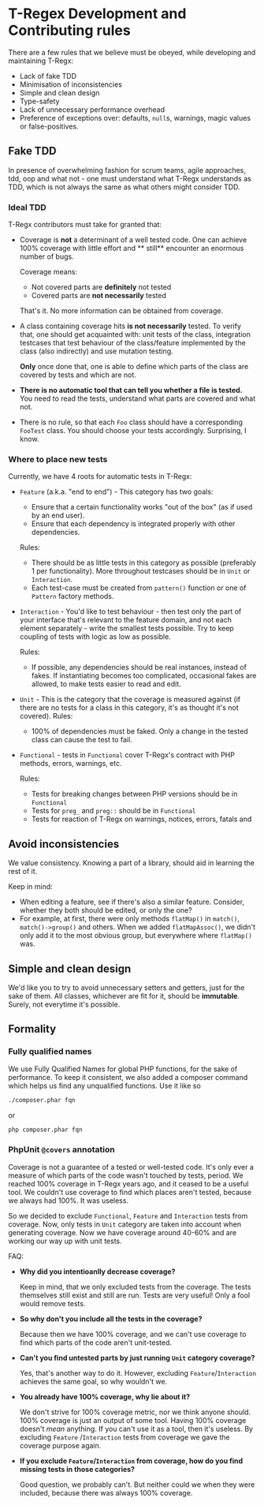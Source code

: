 # T-Regex Development and Contributing rules

There are a few rules that we believe must be obeyed, while developing and maintaining T-Regx:

- Lack of fake TDD
- Minimisation of inconsistencies
- Simple and clean design
- Type-safety
- Lack of unnecessary performance overhead
- Preference of exceptions over: defaults, `null`s, warnings, magic values or false-positives.

## Fake TDD

In presence of overwhelming fashion for scrum teams, agile approaches, tdd, oop and what not - one must understand what
T-Regx understands as TDD, which is not always the same as what others might consider TDD.

### Ideal TDD

T-Regx contributors must take for granted that:

- Coverage is **not** a determinant of a well tested code. One can achieve 100% coverage with little effort and **
  still** encounter an enormous number of bugs.

  Coverage means:
    - Not covered parts are **definitely** not tested
    - Covered parts are **not necessarily** tested

  That's it. No more information can be obtained from coverage.
- A class containing coverage hits **is not necessarily** tested. To verify that, one should get acquainted with: unit
  tests of the class, integration testcases that test behaviour of the class/feature implemented by the class
  (also indirectly) and use mutation testing.

  **Only** once done that, one is able to define which parts of the class are covered by tests and which are not.
- **There is no automatic tool that can tell you whether a file is tested.** You need to read the tests, understand what
  parts are covered and what not.
- There is no rule, so that each `Foo` class should have a corresponding `FooTest` class. You should choose your tests
  accordingly. Surprising, I know.

### Where to place new tests

Currently, we have 4 roots for automatic tests in T-Regx:

- `Feature` (a.k.a. "end to end") - This category has two goals:
    - Ensure that a certain functionality works "out of the box" (as if used by an end user).
    - Ensure that each dependency is integrated properly with other dependencies.

  Rules:
  - There should be as little tests in this category as possible (preferably 1 per functionality). More throughout
    testcases should be in `Unit` or `Interaction`.
  - Each test-case must be created from `pattern()` function or one of `Pattern` factory methods.

- `Interaction` - You'd like to test behaviour - then test only the part of your interface that's relevant to the
  feature domain, and not each element separately - write the smallest tests possible. Try to keep coupling of tests
  with logic as low as possible.

  Rules:
  - If possible, any dependencies should be real instances, instead of fakes. If instantiating becomes too complicated,
    occasional fakes are allowed, to make tests easier to read and edit.

- `Unit` - This is the category that the coverage is measured against (if there are no tests for a class in this
  category, it's as thought it's not covered). Rules:
  - 100% of dependencies must be faked. Only a change in the tested class can cause the test to fail.

- `Functional` - tests in `Functional` cover T-Regx's contract with PHP methods, errors, warnings, etc.

  Rules:
  - Tests for breaking changes between PHP versions should be in `Functional`
  - Tests for `preg_` and `preg::` should be in `Functional`
  - Tests for reaction of T-Regx on warnings, notices, errors, fatals and

## Avoid inconsistencies

We value consistency. Knowing a part of a library, should aid in learning the rest of it.

Keep in mind:

- When editing a feature, see if there's also a similar feature. Consider, whether they both should be edited, or only
  the one?
- For example, at first, there were only methods `flatMap()` in `match()`, `match()->group()` and others. When we added
  `flatMapAssoc()`, we didn't only add it to the most obvious group, but everywhere where `flatMap()` was.

## Simple and clean design

We'd like you to try to avoid unnecessary setters and getters, just for the sake of them. All classes, whichever are fit
for it, should be **immutable**. Surely, not everytime it's possible.

## Formality

### Fully qualified names

We use Fully Qualified Names for global PHP functions, for the sake of performance. To keep it consistent, we also added
a composer command which helps us find any unqualified functions. Use it like so

```bash
./composer.phar fqn
```

or

```cmd
php composer.phar fqn
```

### PhpUnit `@covers` annotation

Coverage is not a guarantee of a tested or well-tested code. It's only ever a measure of which parts of the code wasn't
touched by tests, period. We reached 100% coverage in T-Regx years ago, and it ceased to be a useful tool. We couldn't
use coverage to find which places aren't tested, because we always had 100%. It was useless.

So we decided to exclude `Functional`, `Feature` and `Interaction` tests from coverage. Now, only tests in `Unit`
category are taken into account when generating coverage. Now we have coverage around 40-60% and are working our way up
with unit tests.

FAQ:

- **Why did you intentioanlly decrease coverage?**

  Keep in mind, that we only excluded tests from the coverage. The tests themselves still exist and still are run. Tests
  are very useful! Only a fool would remove tests.
- **So why don't you include all the tests in the coverage?**

  Because then we have 100% coverage, and we can't use coverage to find which parts of the code aren't unit-tested.

- **Can't you find untested parts by just running `Unit` category coverage?**

  Yes, that's another way to do it. However, excluding `Feature`/`Interaction` achieves the same goal, so why wouldn't
  we.

- **You already have 100% coverage, why lie about it?**

  We don't strive for 100% coverage metric, nor we think anyone should. 100% coverage is just an output of some tool.
  Having 100% coverage doesn't *mean* anything. If you can't use it as a tool, then it's useless. By excluding `Feature`
  /`Interaction` tests from coverage we gave the coverage purpose again.

- **If you exclude `Feature`/`Interaction` from coverage, how do you find missing tests in those categories?**

  Good question, we probably can't. But neither could we when they were included, because there was always 100%
  coverage.

